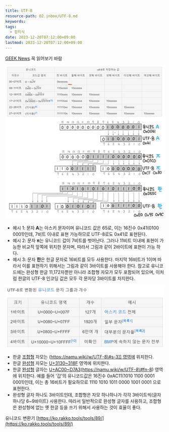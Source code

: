 ```yaml
---
title: UTF-8
resource-path: 02.inbox/UTF-8.md
keywords:
tags:
  - 잡지식
date: 2023-12-20T07:12:00+09:00
lastmod: 2023-12-20T07:12:00+09:00
---
```

[GEEK News](https://news.hada.io/topic?id=23059) 꼭 읽어보기 바람  

![UTF-8-20231225115136](../08.media/20231225115136.png)
![UTF-8-20231225115121](../08.media/20231225115121.png)



- 예시 1: 문자 **A**는 아스키 문자이며 유니코드 값은 65로, 이는 16진수 0x41(0100 0001)인데, 7비트 이내로 표현 가능하므로 UTF-8로도 0x41로 표현된다.
- 예시 2: 문자 **π**는 유니코드 값이 7비트를 벗어난다. 그러나 11비트 이내에 표현이 가능한 비교적 앞쪽에 위치한 문자며, 따라서 그림과 같이 2바이트에 표현이 가능 하다.
- 예시 3: 문자 **한**은 한글 문자로 16비트를 모두 사용한다. 마지막 16비트가 1이며 따라서 이를 표현하기 위해서는 그림과 같이 3바이트를 사용해야 한다. 참고로 유니코드에는 완성형 한글 11,172자뿐만 아니라 조합형 자모가 모두 포함되어 있으며, 이처럼 한글의 UTF-8 인코딩 값은 모두 각 문자당 3바이트를 차지한다.

![UTF-8-20231225115204](../08.media/20231225115204.png)
- 한글 [조합형](https://namu.wiki/w/%EC%A1%B0%ED%95%A9%ED%98%95) 자모는 [](https://namu.wiki/w/유니코드/1000~1FFF#s-3)(https://namu.wiki/w/UTF-8\#s-3]] 영역에 위치한다.
- 한글 [완성형](https://namu.wiki/w/%EC%99%84%EC%84%B1%ED%98%95) 자모는 [U+3130~318F](https://namu.wiki/w/%EC%9C%A0%EB%8B%88%EC%BD%94%EB%93%9C/3000~3FFF) 영역에 위치한다.
- 한글 [완성형](https://namu.wiki/w/%EC%99%84%EC%84%B1%ED%98%95) 글자는 [U+AC00~D7A3](https://namu.wiki/w/%EC%9C%A0%EB%8B%88%EC%BD%94%EB%93%9C/A000~AFFF)(https://namu.wiki/w/UTF-8\#fn-8) 영역에 위치한다. 예를 들어 '갑'의 유니코드값은 16진수 0xAC11(1010 1100 0001 0001)인데, 이는 총 16비트가 필요하므로 1110 1010 1011 0000 1001 0001 으로 표현한다.
- 완성형 글자 하나도 3바이트인데, 조합형은 자모 하나하나가 각각 3바이트씩(글자 하나당 6~9바이트) 사용한다. 따라서 일반적으로 완성형 글자를 사용하고, 조합형은 완성형에 없는 옛 한글 등을 쓰기 위해서 사용하는 것이 효율이 좋다.


유니코드 변환기
[https://ko.rakko.tools/tools/89/](https://ko.rakko.tools/tools/89/)